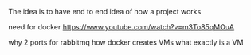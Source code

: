 The idea is to have end to end idea of how a project works 

need for docker 
https://www.youtube.com/watch?v=m3To85qMOuA

why 2 ports for rabbitmq 
how docker creates VMs
what exactly is a VM
